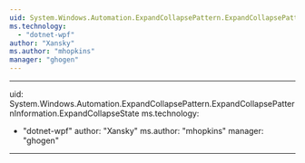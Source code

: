 ```yaml
---
uid: System.Windows.Automation.ExpandCollapsePattern.ExpandCollapsePatternInformation
ms.technology: 
  - "dotnet-wpf"
author: "Xansky"
ms.author: "mhopkins"
manager: "ghogen"
---
```


---
uid: System.Windows.Automation.ExpandCollapsePattern.ExpandCollapsePatternInformation.ExpandCollapseState
ms.technology: 
  - "dotnet-wpf"
author: "Xansky"
ms.author: "mhopkins"
manager: "ghogen"
---
